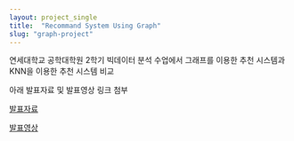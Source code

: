 ```yaml
---
layout: project_single
title:  "Recommand System Using Graph"
slug: "graph-project"
---
```

연세대학교 공학대학원 2학기 빅데이터 분석  수업에서 그래프를 이용한 추천 시스템과 KNN을 이용한 추천 시스템 비교

아래 발표자료 및 발표영상 링크 첨부

[발표자료](https://drive.google.com/open?id=1E9WicNplgfAqIA6-r8u1gZCtX32RRQTO)

[발표영상](https://drive.google.com/open?id=1b_PqzhNCPdxNbYYt-m64pOEXz5bCkR_A)
